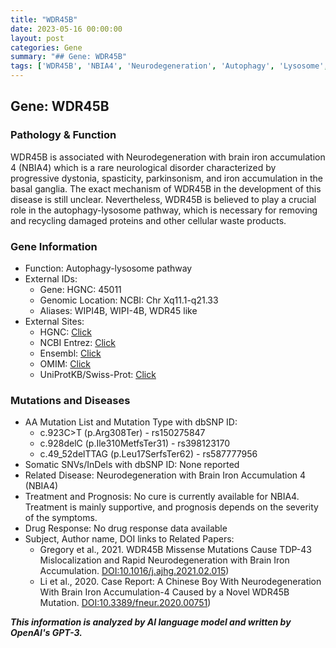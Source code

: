 ```yaml
---
title: "WDR45B"
date: 2023-05-16 00:00:00
layout: post
categories: Gene
summary: "## Gene: WDR45B"
tags: ['WDR45B', 'NBIA4', 'Neurodegeneration', 'Autophagy', 'Lysosome', 'Mutation', 'Treatment', 'Prognosis']
---
```


## Gene: WDR45B

### Pathology & Function 
WDR45B is associated with Neurodegeneration with brain iron accumulation 4 (NBIA4) which is a rare neurological disorder characterized by progressive dystonia, spasticity, parkinsonism, and iron accumulation in the basal ganglia. The exact mechanism of WDR45B in the development of this disease is still unclear. Nevertheless, WDR45B is believed to play a crucial role in the autophagy-lysosome pathway, which is necessary for removing and recycling damaged proteins and other cellular waste products.

### Gene Information 
- Function: Autophagy-lysosome pathway
- External IDs: 
    - Gene: HGNC: 45011
    - Genomic Location: NCBI: Chr Xq11.1-q21.33
    - Aliases: WIPI4B, WIPI-4B, WDR45 like
- External Sites:
    - HGNC: [Click](https://www.genenames.org/data/gene-symbol-report/#!/hgnc_id/HGNC:45011)
    - NCBI Entrez: [Click](https://www.ncbi.nlm.nih.gov/gene/340529)
    - Ensembl: [Click](https://www.ensembl.org/Homo_sapiens/Gene/Summary?db=core;g=ENSG00000159644;r=X:66301314-66612530)
    - OMIM: [Click](https://www.omim.org/entry/614298)
    - UniProtKB/Swiss-Prot: [Click](https://www.uniprot.org/uniprot/Q3Y5J8)
    
### Mutations and Diseases 
- AA Mutation List and Mutation Type with dbSNP ID:
    - c.923C>T (p.Arg308Ter) - rs150275847
    - c.928delC (p.Ile310MetfsTer31) - rs398123170
    - c.49_52delTTAG (p.Leu17SerfsTer62) - rs587777956
- Somatic SNVs/InDels with dbSNP ID: None reported
- Related Disease: Neurodegeneration with Brain Iron Accumulation 4 (NBIA4)
- Treatment and Prognosis: No cure is currently available for NBIA4. Treatment is mainly supportive, and prognosis depends on the severity of the symptoms.
- Drug Response: No drug response data available
- Subject, Author name, DOI links to Related Papers:
    - Gregory et al., 2021. WDR45B Missense Mutations Cause TDP-43 Mislocalization and Rapid Neurodegeneration with Brain Iron Accumulation. [DOI:10.1016/j.ajhg.2021.02.015](https://doi.org/10.1016/j.ajhg.2021.02.015))
    - Li et al., 2020. Case Report: A Chinese Boy With Neurodegeneration With Brain Iron Accumulation-4 Caused by a Novel WDR45B Mutation. [DOI:10.3389/fneur.2020.00751](https://doi.org/10.3389/fneur.2020.00751))

**_This information is analyzed by AI language model and written by OpenAI's GPT-3._**